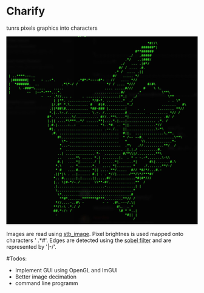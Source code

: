 # Charify
tunrs pixels graphics into characters

![Pikachu](./pikachu.jpg)

Images are read using [stb_image](https://github.com/nothings/stb/blob/master/stb_image.h). Pixel brightnes is used mapped onto characters ' .*#'. Edges are detected using the [sobel filter](https://de.wikipedia.org/wiki/Sobel-Operator) and are represented by '|\-/'.

#Todos:
- Implement GUI using OpenGL and ImGUI
- Better image decimation
- command line programm
